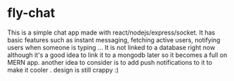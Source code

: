 # fly-chat
This is a simple chat app made with react/nodejs/express/socket. It has basic features such as instant messaging, fetching active users, notifying users when someone is typing ...
It is not linked to a database right now although it's a good idea to link it to a mongodb later so it becomes a full on MERN app.
another idea to consider is to add push notifications to it to make it cooler .
design is still crappy :) 